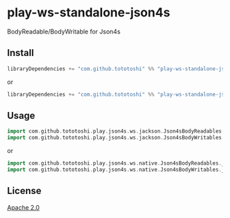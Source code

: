 # play-ws-standalone-json4s

BodyReadable/BodyWritable for Json4s


## Install

```scala
libraryDependencies += "com.github.tototoshi" %% "play-ws-standalone-json4s-jackson" % "0.3.0"
```

or

```scala
libraryDependencies += "com.github.tototoshi" %% "play-ws-standalone-json4s-native" % "0.3.0"
```

## Usage


```scala
import com.github.tototoshi.play.json4s.ws.jackson.Json4sBodyReadables._
import com.github.tototoshi.play.json4s.ws.jackson.Json4sBodyWritables._
```

or

```scala
import com.github.tototoshi.play.json4s.ws.native.Json4sBodyReadables._
import com.github.tototoshi.play.json4s.ws.native.Json4sBodyWritables._
```

## License

[Apache 2.0](https://www.apache.org/licenses/LICENSE-2.0)
